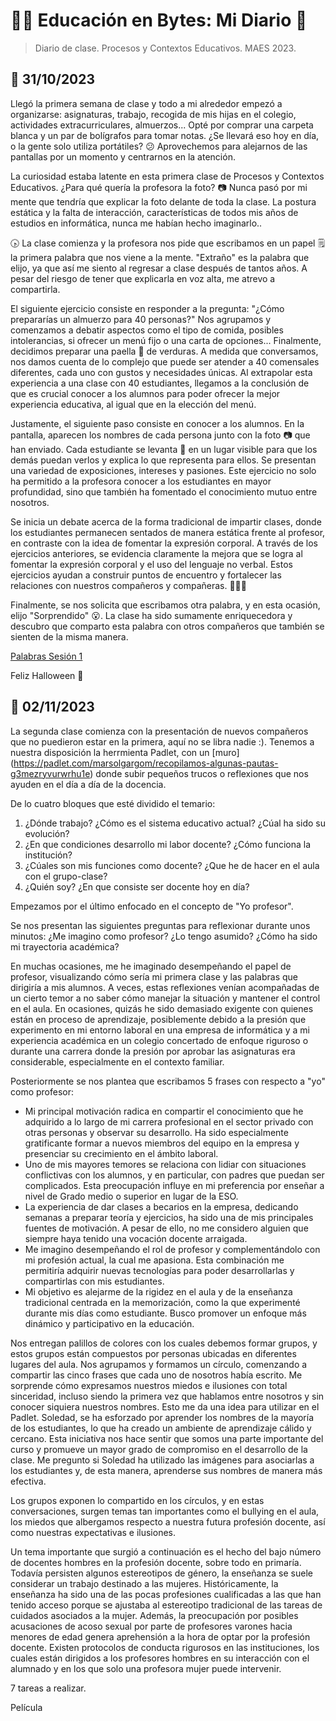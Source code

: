 # :man_teacher: Educación en Bytes: Mi Diario :notebook_with_decorative_cover:

> Diario de clase. Procesos y Contextos Educativos. MAES 2023.

## :calendar: 31/10/2023

Llegó la primera semana de clase y todo a mi alrededor empezó a organizarse: asignaturas, trabajo, recogida de mis hijas en el colegio, actividades extracurriculares, almuerzos... Opté por comprar una carpeta blanca y un par de bolígrafos para tomar notas. ¿Se llevará eso hoy en día, o la gente solo utiliza portátiles? :confused: Aprovechemos para alejarnos de las pantallas por un momento y centrarnos en la atención.

La curiosidad estaba latente en esta primera clase de Procesos y Contextos Educativos. ¿Para qué quería la profesora la foto? :camera: Nunca pasó por mi mente que tendría que explicar la foto delante de toda la clase. La postura estática y la falta de interacción, características de todos mis años de estudios en informática, nunca me habían hecho imaginarlo.. 

:clock430: La clase comienza y la profesora nos pide que escribamos en un papel :spiral_notepad: la primera palabra que nos viene a la mente. "Extraño" es la palabra que elijo, ya que así me siento al regresar a clase después de tantos años. A pesar del riesgo de tener que explicarla en voz alta, me atrevo a compartirla.

El siguiente ejercicio consiste en responder a la pregunta: "¿Cómo prepararías un almuerzo para 40 personas?" Nos agrupamos y comenzamos a debatir aspectos como el tipo de comida, posibles intolerancias, si ofrecer un menú fijo o una carta de opciones... Finalmente, decidimos preparar una paella :shallow_pan_of_food: de verduras. A medida que conversamos, nos damos cuenta de lo complejo que puede ser atender a 40 comensales diferentes, cada uno con gustos y necesidades únicas. Al extrapolar esta experiencia a una clase con 40 estudiantes, llegamos a la conclusión de que es crucial conocer a los alumnos para poder ofrecer la mejor experiencia educativa, al igual que en la elección del menú. 

Justamente, el siguiente paso consiste en conocer a los alumnos. En la pantalla, aparecen los nombres de cada persona junto con la foto :camera: que han enviado. Cada estudiante se levanta :standing_person: en un lugar visible para que los demás puedan verlos y explica lo que representa para ellos. Se presentan una variedad de exposiciones, intereses y pasiones. Este ejercicio no solo ha permitido a la profesora conocer a los estudiantes en mayor profundidad, sino que también ha fomentado el conocimiento mutuo entre nosotros.

Se inicia un debate acerca de la forma tradicional de impartir clases, donde los estudiantes permanecen sentados de manera estática frente al profesor, en contraste con la idea de fomentar la expresión corporal. A través de los ejercicios anteriores, se evidencia claramente la mejora que se logra al fomentar la expresión corporal y el uso del lenguaje no verbal. Estos ejercicios ayudan a construir puntos de encuentro y fortalecer las relaciones con nuestros compañeros y compañeras. :people_holding_hands: 

Finalmente, se nos solicita que escribamos otra palabra, y en esta ocasión, elijo "Sorprendido" :open_mouth:. La clase ha sido sumamente enriquecedora y descubro que comparto esta palabra con otros compañeros que también se sienten de la misma manera.

[Palabras Sesión 1](https://github.com/jsilgado/educacion-en-bytes/blob/master/docs/PALABRAS_sesion_1.pdf)

Feliz Halloween :ghost:


## :calendar: 02/11/2023

La segunda clase comienza con la presentación de nuevos compañeros que no puedieron estar en la primera, aquí no se libra nadie :). Tenemos a nuestra disposición la herrmienta Padlet, con un [muro] (https://padlet.com/marsolgargom/recopilamos-algunas-pautas-g3mezryvurwrhu1e) donde subir pequeños trucos o reflexiones que nos ayuden en el día a día de la docencia. 

De lo cuatro bloques que esté dividido el temario:
1. ¿Dónde trabajo? ¿Cómo es el sistema educativo actual? ¿Cúal ha sido su evolución?
2. ¿En que condiciones desarrollo mi labor docente? ¿Cómo funciona la institución?
3. ¿Cúales son mis funciones como docente? ¿Que he de hacer en el aula con el grupo-clase?
4. ¿Quién soy? ¿En que consiste ser docente hoy en día?

Empezamos por el último enfocado en el concepto de "Yo profesor".

Se nos presentan las siguientes preguntas para reflexionar durante unos minutos: ¿Me imagino como profesor? ¿Lo tengo asumido? ¿Cómo ha sido mi trayectoria académica?

En muchas ocasiones, me he imaginado desempeñando el papel de profesor, visualizando cómo sería mi primera clase y las palabras que dirigiría a mis alumnos. A veces, estas reflexiones venían acompañadas de un cierto temor a no saber cómo manejar la situación y mantener el control en el aula. En ocasiones, quizás he sido demasiado exigente con quienes están en proceso de aprendizaje, posiblemente debido a la presión que experimento en mi entorno laboral en una empresa de informática y a mi experiencia académica en un colegio concertado de enfoque riguroso o durante una carrera donde la presión por aprobar las asignaturas era considerable, especialmente en el contexto familiar.

Posteriormente se nos plantea que escribamos 5 frases con respecto a "yo" como profesor:

* Mi principal motivación radica en compartir el conocimiento que he adquirido a lo largo de mi carrera profesional en el sector privado con otras personas y observar su desarrollo. Ha sido especialmente gratificante formar a nuevos miembros del equipo en la empresa y presenciar su crecimiento en el ámbito laboral.
* Uno de mis mayores temores se relaciona con lidiar con situaciones conflictivas con los alumnos, y en particular, con padres que puedan ser complicados. Esta preocupación influye en mi preferencia por enseñar a nivel de Grado medio o superior en lugar de la ESO.
* La experiencia de dar clases a becarios en la empresa, dedicando semanas a preparar teoría y ejercicios, ha sido una de mis principales fuentes de motivación. A pesar de ello, no me considero alguien que siempre haya tenido una vocación docente arraigada.
* Me imagino desempeñando el rol de profesor y complementándolo con mi profesión actual, la cual me apasiona. Esta combinación me permitiría adquirir nuevas tecnologías para poder desarrollarlas y compartirlas con mis estudiantes.
* Mi objetivo es alejarme de la rigidez en el aula y de la enseñanza tradicional centrada en la memorización, como la que experimenté durante mis días como estudiante. Busco promover un enfoque más dinámico y participativo en la educación.

Nos entregan palillos de colores con los cuales debemos formar grupos, y estos grupos están compuestos por personas ubicadas en diferentes lugares del aula. Nos agrupamos y formamos un círculo, comenzando a compartir las cinco frases que cada uno de nosotros había escrito. Me sorprende cómo expresamos nuestros miedos e ilusiones con total sinceridad, incluso siendo la primera vez que hablamos entre nosotros y sin conocer siquiera nuestros nombres. Esto me da una idea para utilizar en el Padlet.
Soledad, se ha esforzado por aprender los nombres de la mayoría de los estudiantes, lo que ha creado un ambiente de aprendizaje cálido y cercano. Esta iniciativa nos hace sentir que somos una parte importante del curso y promueve un mayor grado de compromiso en el desarrollo de la clase. Me pregunto si Soledad ha utilizado las imágenes para asociarlas a los estudiantes y, de esta manera, aprenderse sus nombres de manera más efectiva. 

Los grupos exponen lo compartido en los círculos, y en estas conversaciones, surgen temas tan importantes como el bullying en el aula, los miedos que albergamos respecto a nuestra futura profesión docente, así como nuestras expectativas e ilusiones. 

Un tema importante que surgió a continuación es el hecho del bajo número de docentes hombres en la profesión docente, sobre todo en primaría. Todavía persisten algunos estereotipos de género, la enseñanza se suele considerar un trabajo destinado a las mujeres. Históricamente, la enseñanza ha sido una de las pocas profesiones cualificadas a las que han tenido acceso porque se ajustaba al estereotipo tradicional de las tareas de cuidados asociados a la mujer. Además, la preocupación por posibles acusaciones de acoso sexual por parte de profesores varones hacia menores de edad genera aprehensión a la hora de optar por la profesión docente. Existen protocolos de conducta rigurosos en las instituciones, los cuales están dirigidos a los profesores hombres en su interacción con el alumnado y en los que solo una profesora mujer puede intervenir.

7 tareas a realizar.

Película
 
